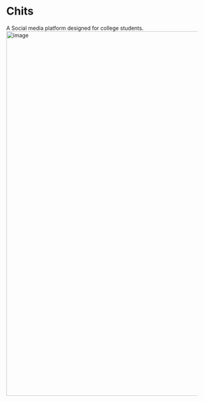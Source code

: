 # Chits
A Social media platform designed for college students.
<img width="959" alt="image" src="https://user-images.githubusercontent.com/95533418/230432304-a4d37c68-0d2f-444d-9768-49c5faa62018.png">
